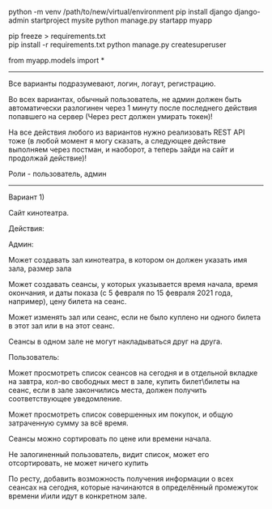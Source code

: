 python -m venv /path/to/new/virtual/environment
pip install django
django-admin startproject mysite
python manage.py startapp myapp

pip freeze > requirements.txt  
pip install -r requirements.txt
python manage.py createsuperuser

from myapp.models import *

_________________________________________________________________
Все варианты подразумевают, логин, логаут, регистрацию.

Во всех вариантах, обычный пользователь, не админ должен быть автоматически разлогинен через 1 минуту после последнего действия попавшего на сервер (Через рест должен умирать токен)!

На все действия любого из вариантов нужно реализовать REST API тоже (в любой момент я могу сказать, а следующее действие выполняем через постман, и наоборот, а теперь зайди на сайт и продолжай действие)!

Роли - пользователь, админ
_____________________________________________________________________
Вариант 1)

Сайт кинотеатра.

Действия:

Админ:

Может создавать зал кинотеатра, в котором он должен указать имя зала, размер зала

Может создавать сеансы, у которых указывается время начала, время окончания, и даты показа (с 5 февраля по 15 февраля 2021 года, например), цену билета на сеанс.

Может изменять зал или сеанс, если не было куплено ни одного билета в этот зал или в на этот сеанс.

Сеансы в одном зале не могут накладываться друг на друга.

Пользователь: 

Может просмотреть список сеансов на сегодня и в отдельной вкладке на завтра, кол-во свободных мест в зале, купить билет\билеты на сеанс, если в зале закончились места, должен получить соответствующее уведомление.

Может просмотреть список совершенных им покупок, и общую затраченную сумму за всё время.

Сеансы можно сортировать по цене или времени начала.

Не залогиненный пользователь, видит список, может его отсортировать, не может ничего купить

По ресту, добавить возможность получения информации о всех сеансах на сегодня, которые начинаются в определённый промежуток времени и\или идут в конкретном зале.
